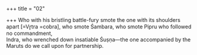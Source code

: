 +++
title = "02"

+++
Who with his bristling battle-fury smote the one with its shoulders apart  [=Vr̥tra =cobra], who smote Śambara, who smote Pipru who followed  no commandment,  
Indra, who wrenched down insatiable Śuṣṇa—the one accompanied by  the Maruts do we call upon for partnership.  